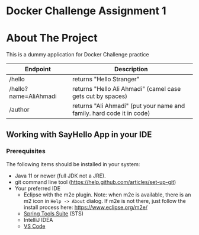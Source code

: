 # Docker Challenge Assignment 1

# About The Project
This is a dummy application for Docker Challenge practice

|Endpoint | Description  |
|--------------------------|---|
|/hello | returns "Hello Stranger" |
|/hello?name=AliAhmadi | returns "Hello Ali Ahmadi" (camel case gets cut by spaces)|
|/author | returns "Ali Ahmadi" (put your name and family. hard code it in code) |

## Working with SayHello App in your IDE

### Prerequisites
The following items should be installed in your system:
* Java 11 or newer (full JDK not a JRE).
* git command line tool (https://help.github.com/articles/set-up-git)
* Your preferred IDE
    * Eclipse with the m2e plugin. Note: when m2e is available, there is an m2 icon in `Help -> About` dialog. If m2e is
      not there, just follow the install process here: https://www.eclipse.org/m2e/
    * [Spring Tools Suite](https://spring.io/tools) (STS)
    * IntelliJ IDEA
    * [VS Code](https://code.visualstudio.com)


